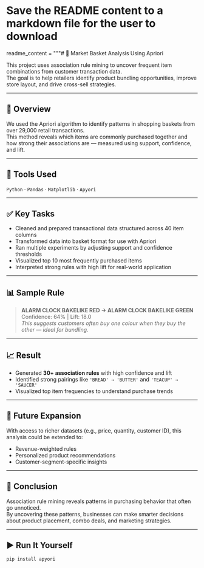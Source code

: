 # Save the README content to a markdown file for the user to download

readme_content = """# 🛒 Market Basket Analysis Using Apriori

This project uses association rule mining to uncover frequent item combinations from customer transaction data.  
The goal is to help retailers identify product bundling opportunities, improve store layout, and drive cross-sell strategies.

---

## 📌 Overview

We used the Apriori algorithm to identify patterns in shopping baskets from over 29,000 retail transactions.  
This method reveals which items are commonly purchased together and how strong their associations are — measured using support, confidence, and lift.

---

## 🧰 Tools Used

`Python` · `Pandas` · `Matplotlib` · `Apyori`

---

## ✅ Key Tasks

- Cleaned and prepared transactional data structured across 40 item columns
- Transformed data into basket format for use with Apriori
- Ran multiple experiments by adjusting support and confidence thresholds
- Visualized top 10 most frequently purchased items
- Interpreted strong rules with high lift for real-world application

---

## 📊 Sample Rule

> **ALARM CLOCK BAKELIKE RED → ALARM CLOCK BAKELIKE GREEN**  
> Confidence: 64% | Lift: 18.0  
> _This suggests customers often buy one colour when they buy the other — ideal for bundling._

---

## 📈 Result

- Generated **30+ association rules** with high confidence and lift
- Identified strong pairings like `'BREAD' → 'BUTTER'` and `'TEACUP' → 'SAUCER'`
- Visualized top item frequencies to understand purchase trends

---

## 🔁 Future Expansion

With access to richer datasets (e.g., price, quantity, customer ID), this analysis could be extended to:
- Revenue-weighted rules
- Personalized product recommendations
- Customer-segment-specific insights

---

## 🧠 Conclusion

Association rule mining reveals patterns in purchasing behavior that often go unnoticed.  
By uncovering these patterns, businesses can make smarter decisions about product placement, combo deals, and marketing strategies.

---

## ▶️ Run It Yourself

```bash
pip install apyori

